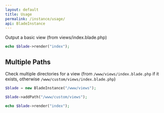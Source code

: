 ```yaml
---
layout: default
title: Usage
permalink: /instance/usage/
api: BladeInstance
---
```



Output a basic view (from views/index.blade.php)

```php
echo $blade->render("index");
```


Multiple Paths
--------------

Check multiple directories for a view (from `/www/views/index.blade.php` if it exists, otherwise `/www/custom/views/index.blade.php`)

```php
$blade = new BladeInstance("/www/views");

$blade->addPath("/www/custom/views");

echo $blade->render("index");
```
